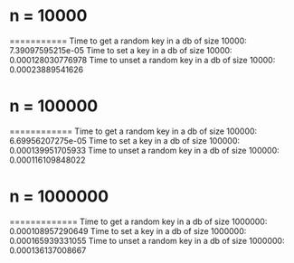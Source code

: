 # n = 10000
===========
Time to get a random key in a db of size 10000: 7.39097595215e-05
Time to set a key in a db of size 10000: 0.000128030776978
Time to unset a random key in a db of size 10000: 0.00023889541626

# n = 100000
============
Time to get a random key in a db of size 100000: 6.69956207275e-05
Time to set a key in a db of size 100000: 0.000139951705933
Time to unset a random key in a db of size 100000: 0.000116109848022

# n = 1000000
=============
Time to get a random key in a db of size 1000000: 0.000108957290649
Time to set a key in a db of size 1000000: 0.000165939331055
Time to unset a random key in a db of size 1000000: 0.000136137008667